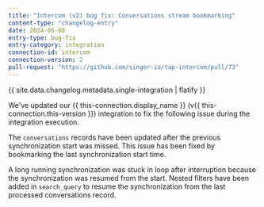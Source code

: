 ```yaml
---
title: "Intercom (v2) bug fix: Conversations stream bookmarking"
content-type: "changelog-entry"
date: 2024-05-08
entry-type: bug-fix
entry-category: integration
connection-id: intercom
connection-version: 2
pull-request: "https://github.com/singer-io/tap-intercom/pull/73"
---
```

{{ site.data.changelog.metadata.single-integration | flatify }}

We've updated our {{ this-connection.display_name }} (v{{ this-connection.this-version }}) integration to fix the following issue during the integration execution.

The `conversations` records have been updated after the previous synchronization start was missed. This issue has been fixed by bookmarking the last synchronization start time.

A long running synchronization was stuck in loop after interruption because the synchronization was resumed from the start. Nested filters have been added in `search_query` to resume the synchronization from the last processed conversations record.
